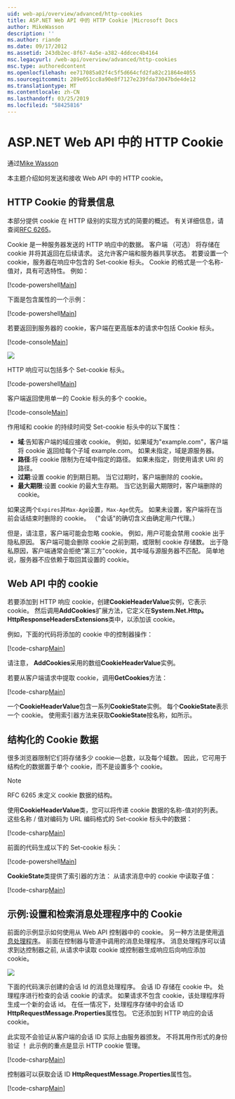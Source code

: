 ```yaml
---
uid: web-api/overview/advanced/http-cookies
title: ASP.NET Web API 中的 HTTP Cookie |Microsoft Docs
author: MikeWasson
description: ''
ms.author: riande
ms.date: 09/17/2012
ms.assetid: 243db2ec-8f67-4a5e-a382-4ddcec4b4164
msc.legacyurl: /web-api/overview/advanced/http-cookies
msc.type: authoredcontent
ms.openlocfilehash: ee717085a02f4c5f5d664cfd2fa82c21864e4055
ms.sourcegitcommit: 289e051cc8a90e8f7127e239fda73047bde4de12
ms.translationtype: MT
ms.contentlocale: zh-CN
ms.lasthandoff: 03/25/2019
ms.locfileid: "58425816"
---
```

<a name="http-cookies-in-aspnet-web-api"></a>ASP.NET Web API 中的 HTTP Cookie
====================
通过[Mike Wasson](https://github.com/MikeWasson)

本主题介绍如何发送和接收 Web API 中的 HTTP cookie。

## <a name="background-on-http-cookies"></a>HTTP Cookie 的背景信息

本部分提供 cookie 在 HTTP 级别的实现方式的简要的概述。 有关详细信息，请查阅[RFC 6265](http://tools.ietf.org/html/rfc6265)。

Cookie 是一种服务器发送的 HTTP 响应中的数据。 客户端 （可选） 将存储在 cookie 并将其返回在后续请求。 这允许客户端和服务器共享状态。 若要设置一个 cookie，服务器在响应中包含的 Set-cookie 标头。 Cookie 的格式是一个名称-值对，具有可选特性。 例如：

[!code-powershell[Main](http-cookies/samples/sample1.ps1)]

下面是包含属性的一个示例：

[!code-powershell[Main](http-cookies/samples/sample2.ps1)]

若要返回到服务器的 cookie，客户端在更高版本的请求中包括 Cookie 标头。

[!code-console[Main](http-cookies/samples/sample3.cmd)]

![](http-cookies/_static/image1.png)

HTTP 响应可以包括多个 Set-cookie 标头。

[!code-powershell[Main](http-cookies/samples/sample4.ps1)]

客户端返回使用单一的 Cookie 标头的多个 cookie。

[!code-console[Main](http-cookies/samples/sample5.cmd)]

作用域和 cookie 的持续时间受 Set-cookie 标头中的以下属性：

- **域**:告知客户端的域应接收 cookie。 例如，如果域为"example.com"，客户端将 cookie 返回给每个子域 example.com。 如果未指定，域是源服务器。
- **路径**:将 cookie 限制为在域中指定的路径。 如果未指定，则使用请求 URI 的路径。
- **过期**:设置 cookie 的到期日期。 当它过期时，客户端删除的 cookie。
- **最大期限**:设置 cookie 的最大生存期。 当它达到最大期限时，客户端删除的 cookie。

如果这两个`Expires`并`Max-Age`设置，`Max-Age`优先。 如果未设置，客户端将在当前会话结束时删除的 cookie。 （"会话"的确切含义由确定用户代理。）

但是，请注意，客户端可能会忽略 cookie。 例如，用户可能会禁用 cookie 出于隐私原因。 客户端可能会删除 cookie 之前到期，或限制 cookie 存储数。 出于隐私原因，客户端通常会拒绝"第三方"cookie，其中域与源服务器不匹配。 简单地说，服务器不应依赖于取回其设置的 cookie。

## <a name="cookies-in-web-api"></a>Web API 中的 cookie

若要添加到 HTTP 响应 cookie，创建**CookieHeaderValue**实例，它表示 cookie。 然后调用**AddCookies**扩展方法，它定义在**System.Net.Http。HttpResponseHeadersExtensions**类中，以添加该 cookie。

例如，下面的代码将添加的 cookie 中的控制器操作：

[!code-csharp[Main](http-cookies/samples/sample6.cs)]

请注意， **AddCookies**采用的数组**CookieHeaderValue**实例。

若要从客户端请求中提取 cookie，调用**GetCookies**方法：

[!code-csharp[Main](http-cookies/samples/sample7.cs)]

一个**CookieHeaderValue**包含一系列**CookieState**实例。 每个**CookieState**表示一个 cookie。 使用索引器方法来获取**CookieState**按名称，如所示。

## <a name="structured-cookie-data"></a>结构化的 Cookie 数据

很多浏览器限制它们将存储多少 cookie&#8212;总数，以及每个域数。 因此，它可用于结构化的数据置于单个 cookie，而不是设置多个 cookie。

> [!NOTE]
> RFC 6265 未定义 cookie 数据的结构。


使用**CookieHeaderValue**类，您可以将传递 cookie 数据的名称-值对的列表。 这些名称 / 值对编码为 URL 编码格式的 Set-cookie 标头中的数据：

[!code-csharp[Main](http-cookies/samples/sample8.cs)]

前面的代码生成以下的 Set-cookie 标头：

[!code-powershell[Main](http-cookies/samples/sample9.ps1)]

**CookieState**类提供了索引器的方法： 从请求消息中的 cookie 中读取子值：

[!code-csharp[Main](http-cookies/samples/sample10.cs)]

## <a name="example-set-and-retrieve-cookies-in-a-message-handler"></a>示例:设置和检索消息处理程序中的 Cookie

前面的示例显示如何使用从 Web API 控制器中的 cookie。 另一种方法是使用[消息处理程序](http-message-handlers.md)。 前面在控制器与管道中调用的消息处理程序。 消息处理程序可以请求到达控制器之前, 从请求中读取 cookie 或控制器生成响应后向响应添加 cookie。

![](http-cookies/_static/image2.png)

下面的代码演示创建的会话 Id 的消息处理程序。 会话 ID 存储在 cookie 中。 处理程序进行检查的会话 cookie 的请求。 如果请求不包含 cookie，该处理程序将生成一个新的会话 id。 在任一情况下，处理程序存储中的会话 ID **HttpRequestMessage.Properties**属性包。 它还添加到 HTTP 响应的会话 cookie。

此实现不会验证从客户端的会话 ID 实际上由服务器颁发。 不将其用作形式的身份验证 ！ 此示例的重点是显示 HTTP cookie 管理。

[!code-csharp[Main](http-cookies/samples/sample11.cs)]

控制器可以获取会话 ID **HttpRequestMessage.Properties**属性包。

[!code-csharp[Main](http-cookies/samples/sample12.cs)]
